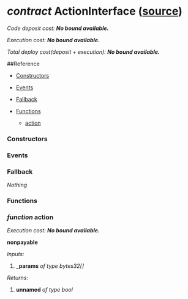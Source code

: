 # *contract* ActionInterface ([source](https://github.com/daostack/daostack/tree/master/./contracts/controller/Avatar.sol))
*Code deposit cost: **No bound available.***

*Execution cost: **No bound available.***

*Total deploy cost(deposit + execution): **No bound available.***

> 

##Reference
- [Constructors](#constructors)

- [Events](#events)

- [Fallback](#fallback)
- [Functions](#functions)
    - [action](#function-action)
### Constructors

### Events

### Fallback
*Nothing*
### Functions
### *function* action

*Execution cost: **No bound available.***

**nonpayable**

*Inputs:*
1. **_params** *of type bytes32[]*

*Returns:*
1. **unnamed** *of type bool*


